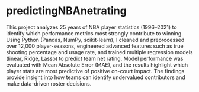 # predictingNBAnetrating

This project analyzes 25 years of NBA player statistics (1996–2021) to identify which performance metrics most strongly contribute to winning. Using Python (Pandas, NumPy, scikit-learn), I cleaned and preprocessed over 12,000 player-seasons, engineered advanced features such as true shooting percentage and usage rate, and trained multiple regression models (linear, Ridge, Lasso) to predict team net rating. Model performance was evaluated with Mean Absolute Error (MAE), and the results highlight which player stats are most predictive of positive on-court impact. The findings provide insight into how teams can identify undervalued contributors and make data-driven roster decisions.

